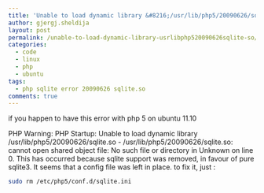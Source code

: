 ```yaml
---
title: 'Unable to load dynamic library &#8216;/usr/lib/php5/20090626/sqlite.so&#8217;'
author: gjergj.sheldija
layout: post
permalink: /unable-to-load-dynamic-library-usrlibphp520090626sqlite-so/
categories:
  - code
  - linux
  - php
  - ubuntu
tags:
  - php sqlite error 20090626 sqlite.so
comments: true
---
```

if you happen to have this error with php 5 on ubuntu 11.10

PHP Warning: PHP Startup: Unable to load dynamic library /usr/lib/php5/20090626/sqlite.so - /usr/lib/php5/20090626/sqlite.so: cannot open shared object file: No such file or directory in Unknown on line 0.
This has occurred because sqlite support was removed, in favour of pure sqlite3. It seems that a config file was left in place. 
to fix it, just :

```bash
sudo rm /etc/php5/conf.d/sqlite.ini
```
